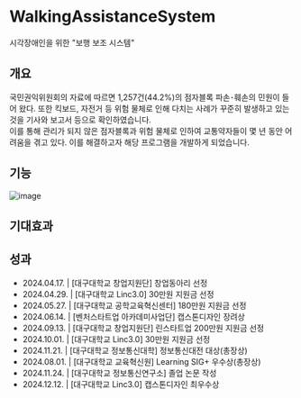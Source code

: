 # WalkingAssistanceSystem
시각장애인을 위한 "보행 보조 시스템"

## 개요
국민권익위원회의 자료에 따르면 1,257건(44.2%)의 점자블록 파손･훼손의 민원이 들어 왔다. 또한 킥보드, 자전거 등 위험 물체로 인해 다치는 사례가 꾸준히 발생하고 있는 것을 기사와 보고서 등으로 확인하였습니다.   
이를 통해 관리가 되지 않은 점자블록과 위험 물체로 인하여 교통약자들이 몇 년 동안 어려움을 겪고 있다. 이를 해결하고자 해당 프로그램을 개발하게 되었습니다.

## 기능
![image](https://github.com/user-attachments/assets/577f38bf-1a44-456e-8498-05b5dd7bd844)

## 기대효과

## 성과
 - 2024.04.17. | [대구대학교 창업지원단] 창업동아리 선정
 - 2024.04.29. | [대구대학교 Linc3.0] 30만원 지원금 선정
 - 2024.05.27. | [대구대학교 공학교육혁신센터] 180만원 지원금 선정
 - 2024.06.14. | [벤처스타트업 아카데미사업단] 캡스톤디자인 장려상
 - 2024.09.13. | [대구대학교 창업지원단] 린스타트업 200만원 지원금 선정
 - 2024.10.01. | [대구대학교 Linc3.0] 30만원 지원금 선정
 - 2024.11.21. | [대구대학교 정보통신대학] 정보통신대전 대상(총장상)
 - 2024.08.01. | [대구대학교 교육혁신원] Learning SIG+ 우수상(총장상)
 - 2024.11.24. | [대구대학교 정보통신연구소] 졸업 논문 작성
 - 2024.12.12. | [대구대학교 Linc3.0] 캡스톤디자인 최우수상
